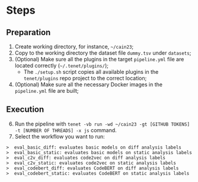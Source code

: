 # Steps
## Preparation
1) Create working directory, for instance, `~/cain23`;
2) Copy to the working directory the dataset file `dummy.tsv` under `datasets`;
3) (Optional) Make sure all the plugins in the target `pipeline.yml` file are located correctly (`~/.tenet/plugins/`);
   - The ```./setup.sh``` script copies all available plugins in the ```tenet/plugins``` repo project to the correct location;
4) (Optional) Make sure all the necessary Docker images in the `pipeline.yml` file are built;

## Execution
6) Run the pipeline with ```tenet -vb run -wd ~/cain23 -gt [GITHUB TOKENS] -t [NUMBER OF THREADS] -x js``` command.
7) Select the workflow you want to run:

```
>  eval_basic_diff: evaluates basic models on diff analysis labels
>  eval_basic_static: evaluates basic models on static analysis labels
>  eval_c2v_diff: evaluates code2vec on diff analysis labels
>  eval_c2v_static: evaluates code2vec on static analysis labels
>  eval_codebert_diff: evaluates CodeBERT on diff analysis labels
>  eval_codebert_static: evaluates CodeBERT on static analysis labels
```

